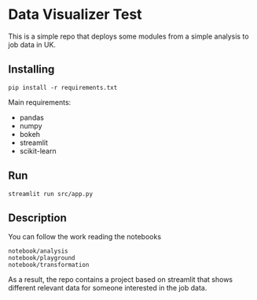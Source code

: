 # Data Visualizer Test

This is a simple repo that deploys some modules from a simple analysis to job data in UK. 



## Installing

```
pip install -r requirements.txt
```

Main requirements:

- pandas
- numpy
- bokeh
- streamlit
- scikit-learn



## Run

```
streamlit run src/app.py
```



##  Description

You can follow the work reading the notebooks

```
notebook/analysis
notebook/playground
notebook/transformation
```

As a result, the repo contains a project based on streamlit that shows different relevant data for someone interested in the job data. 